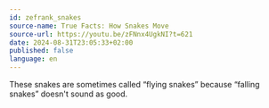 ```yaml
---
id: zefrank_snakes
source-name: True Facts: How Snakes Move
source-url: https://youtu.be/zFNnx4UgkNI?t=621
date: 2024-08-31T23:05:33+02:00
published: false
language: en
---
```


These snakes are sometimes called “flying snakes” because “falling snakes” doesn't sound as good.
